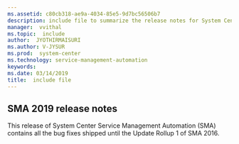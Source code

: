 ```yaml
---
ms.assetid: c80cb318-ae9a-4034-85e5-9d7bc56506b7
description: include file to summarize the release notes for System Center 2019 - Service Management Automation
manager:  vvithal
ms.topic:  include
author:  JYOTHIRMAISURI
ms.author: V-JYSUR
ms.prod:  system-center
ms.technology: service-management-automation
keywords:
ms.date: 03/14/2019
title:  include file
---
```


## SMA 2019 release notes

This release of System Center Service Management Automation (SMA) contains all the bug fixes shipped until the Update Rollup 1 of SMA 2016.
